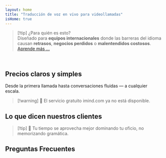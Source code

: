 ```yaml
---
layout: home
title: "Traducción de voz en vivo para videollamadas"
isHome: true
---
```


<!-- title: "Videollamadas potenciadas por interpretación simultánea" -->
<!-- text="Habla tu idioma nativo. Escucha a todos los demás — como si también lo hablaran." -->

<HeroSection
  title="Videoconferencias y chat para empresas"
  text="En un clic. Sin descargas, sin instalaciones. Reuniones de video de nueva generación con **interpretación simultánea** en más de 30 idiomas. Diseñado para **equipos internacionales**.">

  <!-- <AuthButton text="Escucha la diferencia" buttonClass="brand"/> -->
  <AuthButton text="Comenzar" buttonClass="brand"/>
</HeroSection>

<span id="1"></span>
<FeatureBlock :card="{
  title: 'Traducción ≠ Comprensión. Esto es lo que sigue.',
  details: 'Sin importar el idioma, **tu voz es escuchada — y comprendida** — como si compartieras la misma lengua.',
    items: [
      '⚡︎ Naturalmente, en [tiempo real](../product/overview/how-it-works), y sin subtítulos o retrasos.',
      '✧ La interpretación impulsada por IA captura el tono, la intención y la terminología específica de la industria.',
    ],
  link: '../product/overview/what-is-intermind',
  src: {
    light: '/media-kit/animals-cartoon-3-2.png',
    dark: '/promo/imind-1.webm',
  },
  inversion: false
}" />

<span id="2"></span>
<FeatureBlock :card="{
    title: 'La mente dentro de tus reuniones',
    details: 'InterMind convierte cada llamada multilingüe en conocimiento claro y consultable.',
    items: [
      '🔍 **Pregunta cualquier cosa** — la IA encuentra respuestas **en todas tus reuniones**.',
      '✧ Extrae automáticamente tareas, responsables y fechas límite.',
      '✧ Resume puntos clave en cualquier idioma — al instante.',
    ],
    link: '../product/overview/how-it-works#🧩-deep-memory-deep-understanding',
    src: {
      light: '/2l.png',
      dark: '/2d.png',
    },
    inversion: true
  }" />

<span id="3"></span>
<FeatureBlock :card="{
    title: 'Diseñado para reuniones serias — no solo para hablar',
    details: 'InterMind es una **plataforma de videoconferencias de grado profesional**, no un complemento o plugin ligero.',
    items: [
      '✧ Resolución 1080p, supresión inteligente de ruido, programación, moderación, compartir pantalla, grabación, subtitulado, chat de participantes e integración de calendario — todo integrado, listo para usar.',
    ],
    link: '../product/overview/video-meeting-platform',
    src: {
      light: '/promo/imind-2.webm',
      dark: '/promo/imind-2.webm',
    },
    inversion: false
  }" />

<span id="4"></span>
<FeatureBlock
  :card="{
    title: 'Privacidad donde importa',
    details:
      'InterMind está diseñado para conversaciones críticas de confianza — donde la privacidad y el control importan más.',
    items: [
      '⚡︎ [Zonas de privacidad](../product/overview/privacy-architecture) — UE, EE.UU., Sudeste Asiático',
      '✧ **Cero entrenamiento de datos**. Sin acceso de terceros.'
    ],
    link: '../product/overview/privacy-architecture',
    src: {
      light: '/4l.png',
      dark: '/4d.png',
    },
    inversion: true
  }"
/>

> [!tip] ¿Para quién es esto?  
> Diseñado para **equipos internacionales** donde las barreras del idioma causan **retrasos**, **negocios perdidos** o **malentendidos costosos**. [Aprende más ...](../product/overview/markets)

<br>

<span id="Pricing"></span>

## Precios claros y simples

Desde la primera llamada hasta conversaciones fluidas — a cualquier escala.

<PricingPlans :plans="[
  {
    title: '**Básico** &nbsp 1 usuario',
    price: '**Gratis**',
    details: 'no se requiere tarjeta de crédito',
    items: [
      '**25** reuniones',
      '**100** participantes en videollamadas [💬](#3)',
      '**30** GB de almacenamiento compartido por usuario',
      'Buscar en todas tus reuniones [💬](#2)',
      'Interpretación simultánea [💬](#1)',
    ],
  },
  {
    title: '**Pro**  &nbsp 1-99 usuarios',
    price: '**$20** /mes/usuario, facturado anualmente',
    details: 'o $25 facturado mensualmente',
    items: [
      '**ilimitadas** reuniones',
      '**150** participantes en videollamadas [💬](#3)',
      '**2** TB de almacenamiento compartido por usuario',
      'Buscar en todas tus reuniones [💬](#2)',
      'Interpretación simultánea [💬](#1)',
    ],
  },
  {
    title: '**Empresarial** &nbsp 100+ usuarios',
    price: '**Precios personalizados**',
    details: 'Diseñado para la privacidad',
    items: [
      '**ilimitadas** reuniones',
      '**500** participantes en videollamadas [💬](#3)',
      '**5** TB de almacenamiento compartido por usuario',
      'Buscar en todas tus reuniones [💬](#2)',
      'Interpretación simultánea [💬](#1)',
      '**Zonas de privacidad** [💬](#4)',
    ],
  }
]">
<AuthButton text="Probar gratis" buttonClass="alt"/>
<AuthButton text="Comprar ahora" buttonClass="brand"/>
<ContactFormModalNav buttonText="Hablar con nuestro equipo" buttonClass="alt"/>
</PricingPlans>

> [!warning] 🔴 El servicio gratuito imind.com ya no está disponible.

<span id="Testimonials"></span>

## Lo que dicen nuestros clientes

<AutoScrollTestimonials testimonialsUrl="/testimonials.json"/>

> [!tip] 🥇 Tu tiempo se aprovecha mejor dominando tu oficio, no memorizando gramática.

<span id="FAQ"></span>

## Preguntas Frecuentes

<AccordionGroup :items="
[
  {
    q: '¿Qué idiomas admite InterMind para interpretación?',
    a: 'InterMind admite **interpretación en tiempo real** en los siguientes 19 idiomas:<br><br>- العربية (ar) – Árabe<br>- Čeština (cs) – Checo<br>- Deutsch (de) – Alemán<br>- English (en) – Inglés<br>- Español (es) – Español<br>- Français (fr) – Francés<br>- हिन्दी (hi) – Hindi<br>- Magyar (hu) – Húngaro<br>- Italiano (it) – Italiano<br>- 日本語 (ja) – Japonés<br>- 한국어 (ko) – Coreano<br>- Nederlands (nl) – Holandés<br>- Polski (pl) – Polaco<br>- Português (pt) – Portugués<br>- Русский (ru) – Ruso<br>- Türkçe (tr) – Turco<br>- 中文 (zh) – Chino<br>- עברית (he) – Hebreo<br>- ไทย (th) – Tailandés<br><br>Estamos expandiendo continuamente esta lista — se agregan nuevos idiomas con cada versión principal.'
  },
  {
    q: '¿Qué es un usuario con licencia y qué es un participante?',
    a: 'Un *usuario con licencia* tiene una licencia de reunión gratuita o de pago y puede programar reuniones dentro de los límites de su plan. Los *participantes* son invitados — **no necesitan una cuenta o licencia** para unirse y pueden conectarse desde cualquier dispositivo **gratis**.'
  },
  {
    q: '¿Cuántas personas pueden usar una licencia de InterMind?',
    a: 'Cada *usuario con licencia* puede organizar **reuniones ilimitadas**. Si varios miembros del equipo necesitan organizar reuniones simultáneamente, cada uno necesitará su propia licencia.'
  },
  {
    q: '¿Cuál es la duración máxima de una reunión?',
    a: 'Las reuniones pueden durar hasta **24 horas** en todos los planes.'
  },
  {
    q: '¿Hay un límite en el número de reuniones que puedo organizar?',
    a: 'El plan *Básico Gratuito* incluye **25 reuniones gratuitas**. Los planes *Pro* y *Business* ofrecen reuniones ilimitadas con más participantes y control.'
  },
  {
    q: '¿Cómo garantiza InterMind la privacidad y seguridad de los datos?',
    a: 'InterMind es **privado por diseño**. Todos los datos se procesan y almacenan dentro de tu **Zona de Privacidad** seleccionada — _UE_, _EE.UU._, o _Asia_. Cumplimos con [**GDPR**](https://gdpr.eu), [**CCPA**](https://oag.ca.gov/privacy/ccpa), y UAE PDPL, y **nunca usamos tu contenido** para entrenamiento o acceso de terceros. El control avanzado de [Zona de Privacidad](../product/overview/privacy-architecture) está disponible en el plan **Business**.'
  },
  {
    q: '¿Puedo probar InterMind antes de comprar un plan?',
    a: 'Absolutamente. El plan *Básico Gratuito* te da acceso completo a las funciones principales con **25 reuniones gratuitas** — incluyendo **interpretación simultánea** y **búsqueda de reuniones**. No se requiere tarjeta de crédito. Actualiza en cualquier momento.'
  },
  {
    q: '¿Qué pasa si necesito ayuda o soporte?',
    a: 'El soporte está disponible a través de nuestro [centro de ayuda](../resources/help). Los usuarios *Business* obtienen **soporte prioritario** con un contacto dedicado.'
  },
  {
    q: '¿Cómo gestiono mi suscripción (actualizar, degradar o cancelar)?',
    a: 'Puedes cambiar tu plan en cualquier momento a través de la **configuración de tu cuenta**. Los cambios toman efecto **inmediatamente**. Para cancelaciones, los *planes mensuales* se cancelan al final del ciclo de facturación. Los *planes anuales* pueden cancelarse para un **reembolso prorrateado**.'
  },
  {
    q: '¿Qué idiomas admite InterMind para interpretación?',
    a: 'Admitimos **más de 100 idiomas** con interpretación en tiempo real. La lista sigue creciendo — consulta nuestro sitio web para actualizaciones.'
  },
  {
    q: '¿Puedo usar InterMind para webinars o eventos grandes?',
    a: 'Sí. Los planes *Pro* y *Business* son ideales para **reuniones grandes y webinars** — con soporte para hasta **500 participantes** en *Business*.'
  },
]
"/>

<HomeFooter :columns="[
  {
    title: 'PRODUCTO',
    links: [
      { text: 'Descripción general', link: '../product/overview/what-is-intermind' },
      { text: 'Primeros pasos', link: '../product/guide/getting-started' },
      { text: 'Testimonios', link: '#testimonials' },
      { text: 'Precios', link: '#Pricing' },
    ]
  },
  {
    title: 'SOPORTE',
    links: [
      { text: 'Obtener soporte', link: '../resources/help' },
      { text: 'FAQ', link: '#FAQ' },
      { text: 'Estado del servicio', link: 'https://status.mind.com/' },
      { text: 'Política de privacidad', link: '../resources/company/Privacy-Policy' },
      { text: 'Guía legal de IA', link: '../resources/company/Legal-Regulations-for-AI-Services' },
      // { text: 'Privacy Settings', link: '#' },
    ]
  },
  {
    title: 'RECURSOS',
    links: [
      // { text: 'Blog', link: './blog' },
      { text: 'Recursos de marca', link: '../resources/media-kit' },
      { text: 'Documentos de API de IA / LLM', link: 'https://mind.com/llms-full.txt' },
    ]
  },
  {
    title: 'EMPRESA',
    links: [
      { text: 'Acerca de', link: '../resources/company/about' },
      // { text: 'Team', link: './resources/company/team' },
      // { text: 'Careers', link: './resources/company/careers' },
      { text: 'Contactos', link: '../resources/company/contacts' }
    ]
  },
]" />